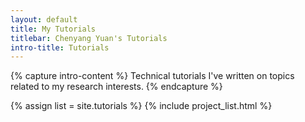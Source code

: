 ```yaml
---
layout: default
title: My Tutorials
titlebar: Chenyang Yuan's Tutorials
intro-title: Tutorials
---
```


{% capture intro-content %}
Technical tutorials I've written on topics related to my research interests.
{% endcapture %}


{% assign list = site.tutorials %}
{% include project_list.html %}
